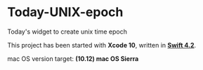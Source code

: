 # Today-UNIX-epoch
Today's widget to create unix time epoch

This project has been started with **Xcode 10**, written in [**Swift 4.2**](https://swift.org/blog/swift-4-2-released/).

mac OS version target: **(10.12) mac OS Sierra**
